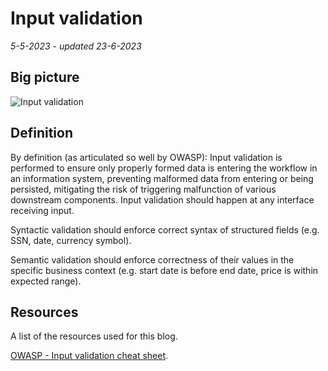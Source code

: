 # Input validation

*5-5-2023 - updated 23-6-2023*

## Big picture

![Input validation](/assets/images/inputvalidationnormalization/inputvalidation.svg "Input validation and normalization")

## Definition

By definition (as articulated so well by OWASP):
Input validation is performed to ensure only properly formed data is entering the workflow in an information system,
preventing malformed data from entering or being persisted, mitigating the risk of triggering malfunction of various
downstream components. Input validation should happen at any interface receiving input.

Syntactic validation should enforce correct syntax of structured fields (e.g. SSN, date, currency symbol).

Semantic validation should enforce correctness of their values in the specific business context (e.g. start date is
before end date, price is within expected range).

## Resources

A list of the resources used for this blog.

[OWASP - Input validation cheat sheet](https://cheatsheetseries.owasp.org/cheatsheets/Input_Validation_Cheat_Sheet.html).
